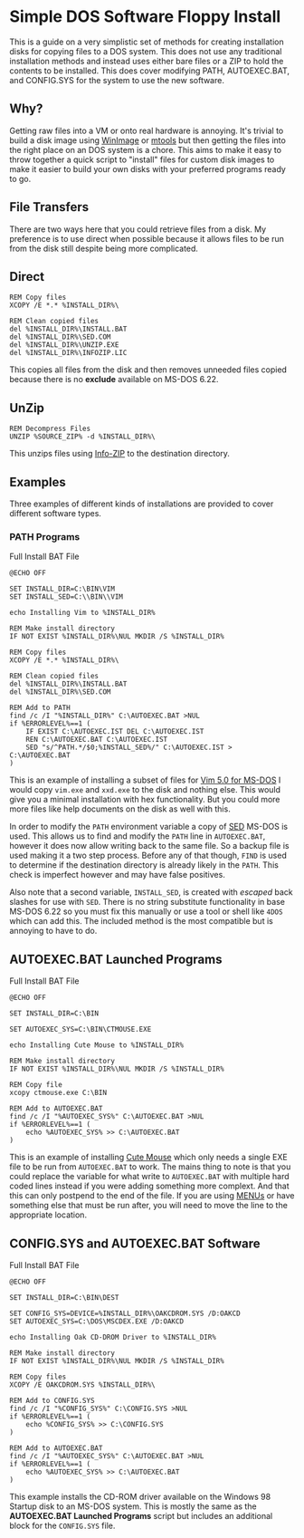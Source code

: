 # Simple DOS Software Floppy Install

This is a guide on a very simplistic set of methods for creating installation 
disks for copying files to a DOS system. This does not use any traditional 
installation methods and instead uses either bare files or a ZIP to hold the
contents to be installed. This does cover modifying PATH, AUTOEXEC.BAT, and 
CONFIG.SYS for the system to use the new software.

## Why?

Getting raw files into a VM or onto real hardware is annoying. It's trivial
to build a disk image using [WinImage](https://www.winimage.com/winimage.htm)
or [mtools](https://www.gnu.org/software/mtools/) but then getting the files
into the right place on an DOS system is a chore. This aims to make it easy
to throw together a quick script to "install" files for custom disk images
to make it easier to build your own disks with your preferred programs ready
to go.

## File Transfers

There are two ways here that you could retrieve files from a
disk. My preference is to use direct when possible because it allows files
to be run from the disk still despite being more complicated.
  
## Direct

    REM Copy files
    XCOPY /E *.* %INSTALL_DIR%\
    
    REM Clean copied files
    del %INSTALL_DIR%\INSTALL.BAT
    del %INSTALL_DIR%\SED.COM
    del %INSTALL_DIR%\UNZIP.EXE
    del %INSTALL_DIR%\INFOZIP.LIC
    
This copies all files from the disk and then removes unneeded files copied
because there is no **exclude** available on MS-DOS 6.22.

## UnZip

    REM Decompress Files
    UNZIP %SOURCE_ZIP% -d %INSTALL_DIR%\

This unzips files using [Info-ZIP](https://infozip.sourceforge.net/) to the 
destination directory. 

## Examples

Three examples of different kinds of installations are provided to cover 
different software types.  

### PATH Programs

Full Install BAT File

    @ECHO OFF
    
    SET INSTALL_DIR=C:\BIN\VIM
    SET INSTALL_SED=C:\\BIN\\VIM
    
    echo Installing Vim to %INSTALL_DIR%
    
    REM Make install directory
    IF NOT EXIST %INSTALL_DIR%\NUL MKDIR /S %INSTALL_DIR%
    
    REM Copy files
    XCOPY /E *.* %INSTALL_DIR%\
    
    REM Clean copied files
    del %INSTALL_DIR%\INSTALL.BAT
    del %INSTALL_DIR%\SED.COM
    
    REM Add to PATH
    find /c /I "%INSTALL_DIR%" C:\AUTOEXEC.BAT >NUL
    if %ERRORLEVEL%==1 (
        IF EXIST C:\AUTOEXEC.IST DEL C:\AUTOEXEC.IST
        REN C:\AUTOEXEC.BAT C:\AUTOEXEC.IST
        SED "s/^PATH.*/$0;%INSTALL_SED%/" C:\AUTOEXEC.IST > C:\AUTOEXEC.BAT
    )

This is an example of installing a subset of files for [Vim 5.0 for MS-DOS](https://archive.org/details/vim50-msdos)
I would copy `vim.exe` and `xxd.exe` to the disk and nothing else. This would 
give you a minimal installation with hex functionality. But you could more more
files like help documents on the disk as well with this.

In order to modify the `PATH` environment variable a copy of [SED](https://www.pement.org/sed/)
MS-DOS is used. This allows us to find and modify the `PATH` line in 
`AUTOEXEC.BAT`, however it does now allow writing back to the same file. So a
backup file is used making it a two step process. Before any of that though,
`FIND` is used to determine if the destination directory is already likely
in the `PATH`. This check is imperfect however and may have false positives.

Also note that a second variable, `INSTALL_SED`, is created with *escaped*
back slashes for use with `SED`. There is no string substitute functionality
in base MS-DOS 6.22 so you must fix this manually or use a tool or shell like 
`4DOS` which can add this. The included method is the most compatible but is 
annoying to have to do.

## AUTOEXEC.BAT Launched Programs

Full Install BAT File
    
    @ECHO OFF
    
    SET INSTALL_DIR=C:\BIN
    
    SET AUTOEXEC_SYS=C:\BIN\CTMOUSE.EXE
    
    echo Installing Cute Mouse to %INSTALL_DIR%
    
    REM Make install directory
    IF NOT EXIST %INSTALL_DIR%\NUL MKDIR /S %INSTALL_DIR%
    
    REM Copy file
    xcopy ctmouse.exe C:\BIN
    
    REM Add to AUTOEXEC.BAT
    find /c /I "%AUTOEXEC_SYS%" C:\AUTOEXEC.BAT >NUL
    if %ERRORLEVEL%==1 (
        echo %AUTOEXEC_SYS% >> C:\AUTOEXEC.BAT
    )
    
This is an example of installing [Cute Mouse](https://cutemouse.sourceforge.net/) 
which only needs a single EXE file to be run from `AUTOEXEC.BAT` to work. The
mains thing to note is that you could replace the variable for what write to 
`AUTOEXEC.BAT` with multiple hard coded lines instead if you were adding 
something more complext. And that this can only postpend to the end of the file.
If you are using [MENUs](https://archive.org/details/msdos_manual_622/page/n29/mode/2up)
or have something else that must be run after, you will need to move the line 
to the appropriate location.


## CONFIG.SYS and AUTOEXEC.BAT Software

Full Install BAT File

    @ECHO OFF
    
    SET INSTALL_DIR=C:\BIN\DEST
    
    SET CONFIG_SYS=DEVICE=%INSTALL_DIR%\OAKCDROM.SYS /D:OAKCD
    SET AUTOEXEC_SYS=C:\DOS\MSCDEX.EXE /D:OAKCD
    
    echo Installing Oak CD-DROM Driver to %INSTALL_DIR%
    
    REM Make install directory
    IF NOT EXIST %INSTALL_DIR%\NUL MKDIR /S %INSTALL_DIR%
    
    REM Copy files
    XCOPY /E OAKCDROM.SYS %INSTALL_DIR%\
    
    REM Add to CONFIG.SYS
    find /c /I "%CONFIG_SYS%" C:\CONFIG.SYS >NUL
    if %ERRORLEVEL%==1 (
        echo %CONFIG_SYS% >> C:\CONFIG.SYS
    )
    
    REM Add to AUTOEXEC.BAT
    find /c /I "%AUTOEXEC_SYS%" C:\AUTOEXEC.BAT >NUL
    if %ERRORLEVEL%==1 (
        echo %AUTOEXEC_SYS% >> C:\AUTOEXEC.BAT
    )

This example installs the CD-ROM driver available on the Windows 98 Startup 
disk to an MS-DOS system. This is mostly the same as the **AUTOEXEC.BAT 
Launched Programs** script but includes an additional block for the `CONFIG.SYS`
file.